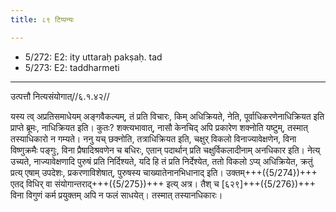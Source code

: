 ```yaml
---
title: ८९ टिप्पन्यः

---
```

- 5/272: E2: ity uttaraḥ pakṣaḥ. tad
- 5/273: E2: taddharmeti

____________________________________________


उत्पत्तौ नित्यसंयोगात्//६.१.४२//

यस्य त्व् अप्रतिसमाधेयम् अङ्गवैकल्यम्, तं प्रति विचारः, किम् अधिक्रियते, नेति, पूर्वाधिकरणेनाधिक्रियत इति प्राप्ते ब्रूमः, नाधिक्रियत इति। कुतः? शक्त्यभावात्, नासौ केनचिद् अपि प्रकारेण शक्नोति यष्टुम्, तस्मात् तस्याधिकारो न गम्यते।
ननु यच् छक्नोति, तत्राधिक्रियत इति, चक्षुर् विकलो विनाज्यावेक्षणेन, विना विष्णुक्रमैः पङ्गुः, विना प्रैषादिश्रवणेन च बधिरः, एतान् पदार्थान् प्रति चक्षुर्विकलादीनाम् अनधिकार इति। नेत्य् उच्यते, नाज्यावेक्षणादि पुरुषं प्रति निर्दिश्यते, यदि हि तं प्रति निर्देश्येत, ततो विकलो ऽप्य् अधिक्रियेत, क्रतुं प्रत्य् एषाम् उपदेशः, प्रकरणाविशेषात्, पुरुषस्य चाख्यातेनानभिधानाद् इति। उक्तम्+++({5/274})+++ एतद् विधिर् वा संयोगान्तराद्+++({5/275})+++ इत्य् अत्र। तैश् च [६२९]+++({5/276})+++ विना विगुणं कर्म प्रयुक्तम् अपि न फलं साधयेत्। तस्मात् तस्यानधिकारः।
